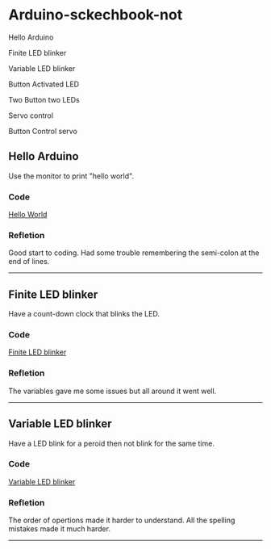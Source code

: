 # Arduino-sckechbook-not



Hello Arduino

Finite LED blinker

Variable LED blinker

Button Activated LED

Two Button two LEDs

Servo control

Button Control servo




## Hello Arduino

Use the monitor to print "hello world".

### Code 
[Hello World](https://create.arduino.cc/editor/wbarnett/49148fc3-9480-4dba-9c02-c4ca2001703a/preview)

### Refletion
Good start to coding. Had some trouble remembering the semi-colon at the end of lines.

---

## Finite LED blinker

Have a count-down clock that blinks the LED.

### Code 
[Finite LED blinker](https://create.arduino.cc/editor/wbarnett/6a349bd3-ffad-4e96-ba48-023711feee24/preview)

### Refletion
The variables gave me some issues but all around it went well.

---

## Variable LED blinker

Have a LED blink for a peroid then not blink for the same time.

### Code 
[Variable LED blinker](https://create.arduino.cc/editor/wbarnett/36d9e2c4-c8fb-4244-852d-a021af18ee4d/preview)

### Refletion
The order of opertions made it harder to understand. All the spelling mistakes made it much harder.

---

